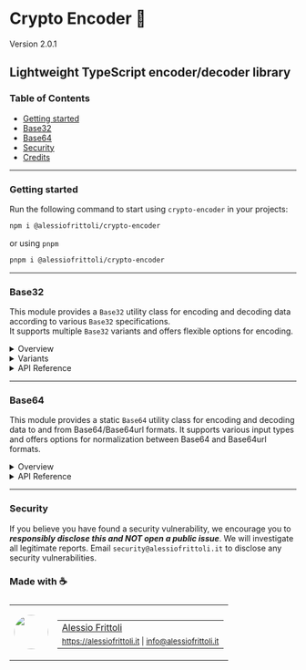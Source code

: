 # Crypto Encoder 🧮

Version 2.0.1

## Lightweight TypeScript encoder/decoder library

### Table of Contents

- [Getting started](#getting-started)
- [Base32](#base32)
- [Base64](#base64)
- [Security](#security)
- [Credits](#made-with-)

---

### Getting started

Run the following command to start using `crypto-encoder` in your projects:

```bash
npm i @alessiofrittoli/crypto-encoder
```

or using `pnpm`

```bash
pnpm i @alessiofrittoli/crypto-encoder
```

---

### Base32

This module provides a `Base32` utility class for encoding and decoding data according to various `Base32` specifications.\
It supports multiple `Base32` variants and offers flexible options for encoding.

<details>

<summary>Overview</summary>

The `Base32` class provides methods to encode and decode data using Base32, supporting multiple variants as defined by the following specifications:

- [Base32 from RFC4648](https://tools.ietf.org/html/rfc4648)
- [Base32hex from RFC4648](https://tools.ietf.org/html/rfc4648)
- [Crockford's Base32](http://www.crockford.com/wrmg/base32.html)

</details>

<details>

<summary>Variants</summary>

The following Base32 variants are supported:

- `RFC3548` - Alias for `RFC4648`
- `RFC4648` - The standard Base32 encoding.
- `RFC4648-HEX` - Base32 encoding with a hexadecimal-like alphabet.
- `Crockford` - A Base32 variant designed to be human-friendly.

</details>

<details>

<summary>API Reference</summary>

#### Static Properties

##### `Base32.VARIANT`

An object containing the available Base32 variants:

```ts
Base32.VARIANT = {
	RFC3548		: 'RFC3548',
	RFC4648		: 'RFC4648',
	RFC4648_HEX	: 'RFC4648-HEX',
	Crockford	: 'Crockford',
}
```

#### Static Methods

##### `Base32.encode()`

Encodes data to a Base32 string.

###### Parameters

| Parameter         | Type            | Description                        |
|-------------------|-----------------|------------------------------------|
| `data`            | `string \| number[] \| ArrayLike<number> \| ArrayBuffer \| Int8Array \| Int16Array \| Int32Array \| Uint8Array \| Uint16Array \| Uint32Array \| Uint8ClampedArray` | The data to encode. |
| `variant`         | `Variant`       | The Base32 variant to use. |
| `options`         | `EncodeOptions` | (Optional) Encoding options. |
| `options.padding` | `boolean`       | If set, forcefully enable or disable padding. The default behavior is to follow the default of the selected variant. |

###### Returns

Type: `string`

A Base32 encoded string.

###### Example usage

```ts
import { Base32 } from '@alessiofrittoli/crypto-encoder'
// or
import { Base32 } from '@alessiofrittoli/crypto-encoder/Base32'

console.log( Base32.encode( 'some value', 'RFC3548' ) )
// or
console.log( Base32.encode( 'some value', Base32.VARIANT.RFC3548 ) )
// Outputs: 'ONXW2ZJAOZQWY5LF'
```

---

##### `Base32.decode()`

Decodes a Base32 string to binary data.

###### Parameters

| Parameter         | Type            | Description                                  |
|-------------------|-----------------|----------------------------------------------|
| `input`           | `string`        | The Base32-encoded string.                   |
| `variant`         | `Variant`       | The Base32 variant used to encode the input. |

###### Returns

Type: `ArrayBuffer`

An `ArrayBuffer` containing the decoded data.

###### Example usage

```ts
import { Base32 } from '@alessiofrittoli/crypto-encoder'
// or
import { Base32 } from '@alessiofrittoli/crypto-encoder/Base32'

const input		= 'ONXW2ZJAOZQWY5LF'
const decoded	= Base32.decode( input, 'RFC3548' )
// or
const decoded	= Base32.decode( input, Base32.VARIANT.RFC3548 )

console.log( Buffer.from( decoded ).toString() ) // Node.js
// or
console.log( new TextDecoder().decode( decoded ) ) // client-side
// or
console.log( Base32.toString( decoded ) ) // Node.js + client-side
// Outputs: 'some value'
```

</details>

---

### Base64

This module provides a static `Base64` utility class for encoding and decoding data to and from Base64/Base64url formats. It supports various input types and offers options for normalization between Base64 and Base64url formats.

<details>

<summary>Overview</summary>

The `Base64` class provides static methods for:

- Encoding data to Base64/Base64url strings.
- Decoding Base64/Base64url strings to binary data.
- Normalizing strings between Base64 and Base64url formats.

The implementation is compatible with both browser and Node.js environments.

</details>

<details>

<summary>API Reference</summary>

#### Static Methods

##### `Base64.encode()`

Encodes data to a Base64 or Base64url string.

###### Parameters

| Parameter | Type            | Default | Description                                   |
|-----------|-----------------|---------| ----------------------------------------------|
| `input`   | `string \| number[] \| Buffer \| ArrayBuffer \| Int8Array \| Int16Array \| Int32Array \| Uint8Array \| Uint16Array \| Uint32Array \| Uint8ClampedArray` | -       | The data to encode. |
| `normalize` | `boolean`       | `false`  | Whether to normalize the output to Base64url. |

###### Returns

Type: `string`

A Base64 or Base64url encoded string.

###### Example

```ts
import { Base64 } from '@alessiofrittoli/crypto-encoder'
// or
import { Base64 } from '@alessiofrittoli/crypto-encoder/Base64'

const data		= 'Hello, World!'
const base64	= Base64.encode( data )
const base64url	= Base64.encode( data, true )

console.log( base64 ) // Outputs: 'SGVsbG8sIFdvcmxkIQ=='
console.log( base64url ) // Outputs: 'SGVsbG8sIFdvcmxkIQ'
```

---

##### `Base64.decode()`

Decodes a Base64 or Base64url string.

###### Parameters

| Parameter | Type     | Description                               |
|-----------|----------|-------------------------------------------|
| `data`    | `string` | The Base64 or Base64url string to decode. |

###### Returns

Type: `Buffer`

A `Buffer` containing the decoded data.

###### Example

```ts
import { Base64 } from '@alessiofrittoli/crypto-encoder'
// or
import { Base64 } from '@alessiofrittoli/crypto-encoder/Base64'

const base64	= 'SGVsbG8sIFdvcmxkIQ=='
const base64url	= 'SGVsbG8sIFdvcmxkIQ'

console.log( Base64.toString( Base64.decode( base64 ) ) )
// or
console.log( Base64.toString( Base64.decode( base64url ) ) )
// Outputs: 'Hello, World!'
```

</details>

---

<!-- ### Development

#### Install depenendencies

```bash
npm install
```

or using `pnpm`

```bash
pnpm i
```

#### Build your source code

Run the following command to build code for distribution.

```bash
pnpm build
```

#### [ESLint](https://www.npmjs.com/package/eslint)

warnings / errors check.

```bash
pnpm lint
```

#### [Jest](https://npmjs.com/package/jest)

Run all the defined test suites by running the following:

```bash
# Run tests and watch file changes.
pnpm test

# Run tests in a CI environment.
pnpm test:ci
```

You can eventually run specific suits like so:

```bash
pnpm test:jest
pnpm test:base64
pnpm test:base64:jsdom
```

---

### Contributing

Contributions are truly welcome!\
Please refer to the [Contributing Doc](./CONTRIBUTING.md) for more information on how to start contributing to this project.

--- -->

### Security

If you believe you have found a security vulnerability, we encourage you to **_responsibly disclose this and NOT open a public issue_**. We will investigate all legitimate reports. Email `security@alessiofrittoli.it` to disclose any security vulnerabilities.

### Made with ☕

<table style='display:flex;gap:20px;'>
	<tbody>
		<tr>
			<td>
				<img src='https://avatars.githubusercontent.com/u/35973186' style='width:60px;border-radius:50%;object-fit:contain;'>
			</td>
			<td>
				<table style='display:flex;gap:2px;flex-direction:column;'>
					<tbody>
						<tr>
							<td>
								<a href='https://github.com/alessiofrittoli' target='_blank' rel='noopener'>Alessio Frittoli</a>
							</td>
						</tr>
						<tr>
							<td>
								<small>
									<a href='https://alessiofrittoli.it' target='_blank' rel='noopener'>https://alessiofrittoli.it</a> |
									<a href='mailto:info@alessiofrittoli.it' target='_blank' rel='noopener'>info@alessiofrittoli.it</a>
								</small>
							</td>
						</tr>
					</tbody>
				</table>
			</td>
		</tr>
	</tbody>
</table>